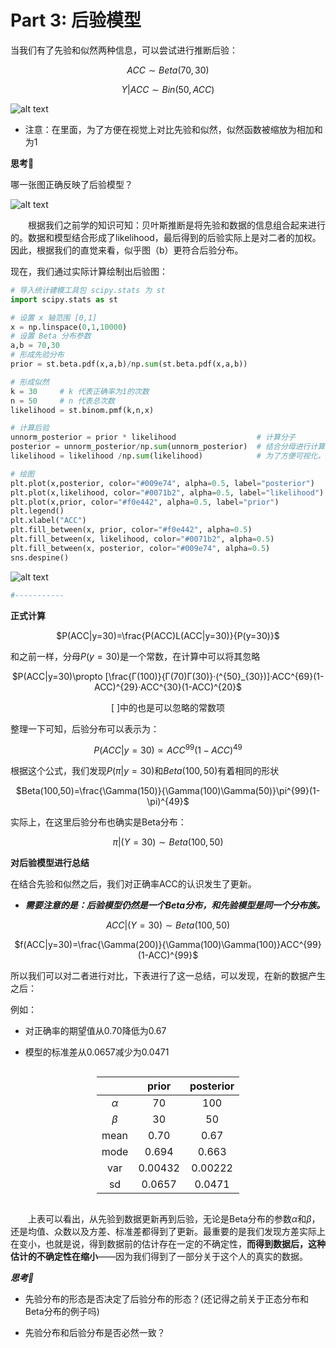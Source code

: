 # Part 3: 后验模型

当我们有了先验和似然两种信息，可以尝试进行推断后验：
<center>

$ACC\sim Beta(70,30)$

$Y|ACC\sim Bin(50,ACC)$
</center>

![alt text](image-10.png)

- 注意：在里面，为了方便在视觉上对比先验和似然，似然函数被缩放为相加和为1

**思考🧐**

哪一张图正确反映了后验模型？

![alt text](image-11.png)

&emsp;&emsp;根据我们之前学的知识可知：贝叶斯推断是将先验和数据的信息组合起来进行的。数据和模型结合形成了likelihood，最后得到的后验实际上是对二者的加权。因此，根据我们的直觉来看，似乎图（b）更符合后验分布。

现在，我们通过实际计算绘制出后验图：
```python
# 导入统计建模工具包 scipy.stats 为 st
import scipy.stats as st 

# 设置 x 轴范围 [0,1]
x = np.linspace(0,1,10000)
# 设置 Beta 分布参数
a,b = 70,30
# 形成先验分布 
prior = st.beta.pdf(x,a,b)/np.sum(st.beta.pdf(x,a,b))

# 形成似然
k = 30     # k 代表正确率为1的次数
n = 50     # n 代表总次数
likelihood = st.binom.pmf(k,n,x)

# 计算后验
unnorm_posterior = prior * likelihood                  # 计算分子
posterior = unnorm_posterior/np.sum(unnorm_posterior)  # 结合分母进行计算
likelihood = likelihood /np.sum(likelihood)            # 为了方便可视化，对似然进行类似后验的归一化操作 

# 绘图
plt.plot(x,posterior, color="#009e74", alpha=0.5, label="posterior")
plt.plot(x,likelihood, color="#0071b2", alpha=0.5, label="likelihood")
plt.plot(x,prior, color="#f0e442", alpha=0.5, label="prior")
plt.legend()
plt.xlabel("ACC")
plt.fill_between(x, prior, color="#f0e442", alpha=0.5)
plt.fill_between(x, likelihood, color="#0071b2", alpha=0.5)
plt.fill_between(x, posterior, color="#009e74", alpha=0.5)
sns.despine()
```

![alt text](image-12.png)

```python
#-----------
```

**正式计算**
<center>

$P(ACC|y=30)=\frac{P(ACC)L(ACC|y=30)}{P(y=30)}$
</center>

和之前一样，分母$P(y=30)$是一个常数，在计算中可以将其忽略

<center>

$P(ACC|y=30)\propto [\frac{Γ(100)}{Γ(70)Γ(30)}·(^{50}_{30})]·ACC^{69}(1-ACC)^{29}·ACC^{30}(1-ACC)^{20}$

[ ]中的也是可以忽略的常数项
</center>
整理一下可知，后验分布可以表示为：

<center>

$P(ACC|y=30)\propto ACC^{99}(1-ACC)^{49}$
</center>

根据这个公式，我们发现$P(\pi|y=30)$和$Beta(100, 50)$有着相同的形状
<center>

$Beta(100,50)=\frac{\Gamma(150)}{\Gamma(100)\Gamma(50)}\pi^{99}(1-\pi)^{49}$
</center>

实际上，在这里后验分布也确实是Beta分布：
<center>

$\pi|(Y=30)\sim Beta(100,50)$
</center>

**对后验模型进行总结**

在结合先验和似然之后，我们对正确率ACC的认识发生了更新。

- ***需要注意的是：后验模型仍然是一个$Beta$分布，和先验模型是同一个分布族。***

<center>

$ACC|(Y=30)\sim Beta(100,50)$

$f(ACC|y=30)=\frac{\Gamma(200)}{\Gamma(100)\Gamma(100)}ACC^{99}(1-ACC)^{99}$
</center>

所以我们可以对二者进行对比，下表进行了这一总结，可以发现，在新的数据产生之后：

例如：

- 对正确率的期望值从0.70降低为0.67

- 模型的标准差从0.0657减少为0.0471

<style>
.center 
{
  width: auto;
  display: table;
  margin-left: auto;
  margin-right: auto;
}
</style>
<div class="center">

| | prior | posterior |
| :-----------: | :-----------: |:-----------: |
|$\alpha$|70|100|
|$\beta$|30|50|
|mean|0.70|0.67|
|mode|0.694|0.663|
|var|0.00432|0.00222|
|sd|0.0657|0.0471|
</div>

&emsp;&emsp;上表可以看出，从先验到数据更新再到后验，无论是Beta分布的参数$\alpha$和$\beta$，还是均值、众数以及方差、标准差都得到了更新。最重要的是我们发现方差实际上在变小，也就是说，得到数据前的估计存在一定的不确定性，**而得到数据后，这种估计的不确定性在缩小**——因为我们得到了一部分关于这个人的真实的数据。

***思考🧐***

- 先验分布的形态是否决定了后验分布的形态？(还记得之前关于正态分布和Beta分布的例子吗)

- 先验分布和后验分布是否必然一致？